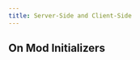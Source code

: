 ```yaml
---
title: Server-Side and Client-Side
--- 
```


<!-- Including this since first-item links to this -->
## On Mod Initializers